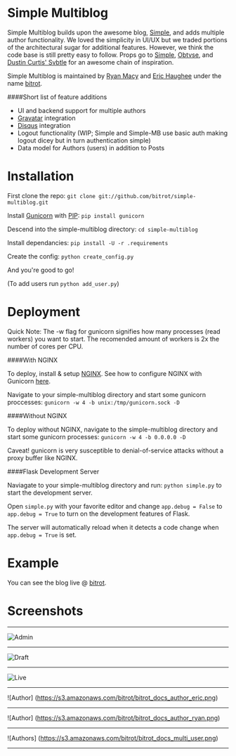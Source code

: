 Simple Multiblog
================
Simple Multiblog builds upon the awesome blog, [Simple](https://github.com/orf/simple), and 
adds multiple author functionality.  We loved the simplicity in UI/UX but we traded portions of the
architectural sugar for additional features.  However, we think the code base is still pretty easy to follow.
Props go to [Simple](https://github.com/orf/simple), [Obtvse](https://github.com/NateW/obtvse), 
and [Dustin Curtis' Svbtle](http://dcurt.is/codename-svbtle) for an awesome chain of inspiration.

Simple Multiblog is maintained by [Ryan Macy](https://github.com/rmacy) and [Eric Haughee](https://github.com/ehaughee) 
under the name [bitrot](https://github.com/bitrot).

####Short list of feature additions
* UI and backend support for multiple authors
* [Gravatar](http://gravatar.com) integration
* [Disqus](http://disqus.com/) integration
* Logout functionality (WIP; Simple and Simple-MB use basic auth making logout dicey but in turn authentication simple)
* Data model for Authors (users) in addition to Posts


Installation
============
First clone the repo: ``git clone git://github.com/bitrot/simple-multiblog.git``

Install [Gunicorn](http://gunicorn.org) with [PIP](https://crate.io/packages/pip/): ``pip install gunicorn``

Descend into the simple-multiblog directory: ``cd simple-multiblog``

Install dependancies: ``pip install -U -r .requirements``

Create the config: ``python create_config.py``

And you're good to go!

(To add users run ``python add_user.py``)

Deployment
============

Quick Note: The -w flag for gunicorn signifies how many processes (read workers) you want to start. The recomended amount of workers is 2x the number of cores per CPU.


####With NGINX

To deploy, install & setup [NGINX](http://nginx.org/). See how to configure NGINX with Gunicorn [here](http://gunicorn.org/deploy.html).

Navigate to your simple-multiblog directory and start some gunicorn proccesses: ``gunicorn -w 4 -b unix:/tmp/gunicorn.sock -D``


####Without NGINX

To deploy without NGINX, navigate to the simple-multiblog directory and start some gunicorn processes: ``gunicorn -w 4 -b 0.0.0.0 -D``

Caveat! gunicorn is very susceptible to denial-of-service attacks without a proxy buffer like NGINX.


####Flask Development Server

Naviagate to your simple-multiblog directory and run: ``python simple.py`` to start the development server.

Open ``simple.py`` with your favorite editor and change ``app.debug = False`` to ``app.debug = True`` to turn on the development features of Flask.

The server will automatically reload when it detects a code change when ``app.debug = True`` is set.

Example
============
You can see the blog live @ [bitrot](http://bitrot.io/).

Screenshots
===========
- - -
![Admin](https://s3.amazonaws.com/bitrot/bitrot_docs_admin.png)
- - -
![Draft](https://s3.amazonaws.com/bitrot/bitrot_docs_edit.png)
- - -
![Live](https://s3.amazonaws.com/bitrot/bitrot_docs_post.png)
- - -
![Author] (https://s3.amazonaws.com/bitrot/bitrot_docs_author_eric.png)
- - -
![Author] (https://s3.amazonaws.com/bitrot/bitrot_docs_author_ryan.png)
- - -
![Authors] (https://s3.amazonaws.com/bitrot/bitrot_docs_multi_user.png)
- - -